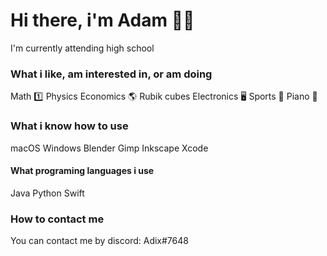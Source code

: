 # Hi there, i'm Adam 👋🏻

I'm currently attending high school


### What i like, am interested in, or am doing

Math 1️⃣
Physics
Economics 🌎
Rubik cubes
Electronics 🖥
Sports 🥊
Piano 🎹


### What i know how to use

macOS
Windows
Blender
Gimp
Inkscape
Xcode

#### What programing languages i use

Java
Python
Swift

### How to contact me

You can contact me by discord: Adix#7648
